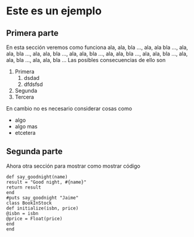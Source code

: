 # Este es un ejemplo
## Primera parte
En esta sección veremos como funciona ala, ala, bla ..., ala, ala
bla ..., ala, ala, bla ..., ala, ala, bla ..., ala, ala, bla ..., ala, ala, bla ...,
ala, ala, bla ..., ala, ala, bla ..., ala, ala, bla ...
Las posibles consecuencias de ello son
1. Primera
    1. dsdad
    2. dfdsfsd
2. Segunda
3. Tercera

En cambio no es necesario considerar cosas como
* algo
* algo mas
* etcetera
## Segunda parte
Ahora otra sección para mostrar como mostrar código

```
def say_goodnight(name)
result = "Good night, #{name}"
return result
end
#puts say_goodnight "Jaime"
class BookInStock
def initialize(isbn, price)
@isbn = isbn
@price = Float(price)
end
end 
```